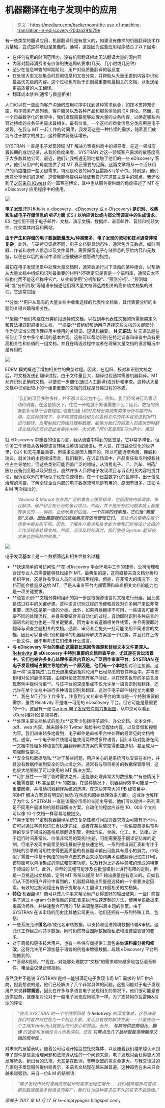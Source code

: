 # 机器翻译在电子发现中的应用

> 原文：<https://medium.com/hackernoon/the-use-of-machine-translation-in-ediscovery-20daa291d79e>

有一些类型的翻译应用，机器翻译只是有意义的，如果没有像样的机器翻译技术作为基础，尝试这种项目是愚蠢的。通常，这是因为这些应用程序结合了以下因素:

*   在任何有用的时间范围内，没有机器翻译根本无法翻译大量的源内容
*   内容对翻译消费者有价值的快速周转要求(几天、几小时或几分钟)
*   至少在信息审查的早期阶段，用户对低质量翻译的容忍度
*   在处理大型文档集合时启用信息和文档分类，并帮助从大量无差别内容中识别最高优先级的内容。这个过程也有助于识别最重要和最相关的文档，以发送给更高质量的人工翻译。
*   翻译成本禁令(通常与数量相关)

人们可以在一些面向客户沟通的应用程序中找到这种需求组合，如技术支持知识库、电子商务产品列表、客户服务以及各种产品和服务体验的 CX 评论。然而，在一个日益数字化的世界中，我们发现需要能够处理大量的业务内容，以确定哪些内容对持续的业务任务需求最相关、最有价值。一个这样的商业信息分类应用是电子发现。在我与 MT 一起工作的时间里，我发现这是一种持续的需求，随着我们成为专注于数字的员工，这种需求将继续增长。

SYSTRAN 一直是电子发现领域 MT 解决方案提供商中的领导者，在这一领域有着长期的成功记录，从我的角度来看，SYSTRAN 对这一领域客户需求的敏感度高于大多数其他公司。最近，他们让我畅通无阻地接触了他们的一些 eDiscovery 客户，他们从用户的角度提供了对 MT 真正重要的见解。这篇文章将从一个活跃用户的角度描述一些关键需求，特别是伦敦的阿尔瓦雷斯&马尔萨尔。特别是，他们愿意分享他们的见解，这使我能够提供并验证我自己在这篇文章中的观点。我还收到了[之前来自 iQwest](https://kv-emptypages.blogspot.com/2017/01/finding-needle-in-digital-multilingual.html) 的一篇客座博文，其中也从服务提供商的角度描述了 MT 在 eDiscovery 应用程序中的使用。

![](img/f6858213846f0ee555a62705c7a6b881.png)

**电子发现**(有时也称为 e-discovery、eDiscovery 或 e-Discovery) **是识别、收集和生成电子存储信息的*电子*方面** (ESI) **以响应诉讼或内部公司调查中的生成请求。** ESI 包括但不限于电子邮件、文档、演示文稿、数据库、语音邮件、音频和视频文件、社交媒体内容和网站。

**由于产生和存储的电子数据数量庞大/种类繁多，电子发现的流程和技术通常非常复杂**。此外，与硬拷贝证据不同，电子文档更具动态性，通常包含元数据，如时间戳、作者和收件人信息以及文件属性。需要保留电子存储信息的原始内容和元数据，以便在以后的诉讼中消除证据被破坏或篡改的指控。

最初在电子发现场景中处理大量文档时，通常会运行以下活动的某种组合，以帮助从大量文档中组织和识别最重要的材料*(不确定它是否是一个语料库，通常它太不结构化而不能这样称呼它)*。从业者使用“分析阶段”、“预测分析”、“预测编码”或“分析阶段”等短语来描述他们将大量文档筛选成相关的高价值文档集的过程。它通常包括:

**分类:**用户从现有的大量文档中收集选择的代表性文档集，其代表要分析的主题的关键兴趣和相关性。

**聚类:**他们构建在分类阶段选择的文档，以找到与代表性文档的所需聚类定义和算法相匹配的相似文档。
**摘要:**该组织帮助用户选择这些文档的关键部分，作为诉讼或公司治理应用中使用的关键词、短语和摘要。
**N 元语法:** N 元语法是在任何上下文中多个单词的基本共现。这些可以帮助识别在特定调查和审查中具有更高相关性和价值的一组文档，并且在精选过程中或者在理解大量文档的语言概况中是有用的

![](img/1a4f4998731e722ee8212dd6e37105e8.png)

EDRM 模式概述了增加相关性的典型过程。因此，在组织、校对和识别文档之后，将文档发送到翻译过程，由于文件量巨大，翻译过程通常需要机器翻译。MT 允许识别正确的文档，以便进一步细化(通过人工翻译)或分析和审查。这种从大量文档中识别出较小的一组更重要的文档的过程是分类过程的本质。

> “我们的项目多种多样，并不都以诉讼为中心。例如，我们经常进行监管活动和调查。在这些情况下，往往一开始就不知道需要什么；因此，数据的筛选更多地基于调查理性[ 调查思维 *]和对文档分类或聚类等分析功能的利用。在这种情况下，与不同调查路线相关的各种文件的样本被发送到[MT]进行翻译，以帮助我们的团队理解数据。能够为我们的调查人员提供即时翻译文档的选项也是此类事件中的一大优势。”阿尔瓦雷斯&马尔萨尔，英国*

就 eDiscovery 中重要的语言而言，我从调查中得到的感觉是，它非常多样化，但许多工作涉及从各种源语言转换成英语(或德语)。有人说，在日益全球化的世界里，CJK 和无花果最重要，但需求总是因人而异的，所以可能远至希腊、挪威和瑞典。就关注的主题领域而言，我们看到，在诉讼场景中，产品责任和专利侵权往往占主导地位，但这些类别可能涵盖广泛的领域，从消费电子、IT、汽车、制药/医疗设备到金融以及采掘业。虽然许多人只将电子发现项目与诉讼相关内容相提并论，但诉讼以外的市场似乎也在快速增长。在一个日益数字化的世界中，出于信息治理的需要，了解全球企业内部的电子数据流可能是有用的，原因有很多，正如 A & M 再次指出的:

> *"Alvarez & Marsal 在非常广泛的事务上接受指导，包括围绕内部调查、争议解决、破产和合规计划的争议项目。然而，并不是所有的问题本质上都是有争议的——例如，业绩改善和估值。* ***一个共同的线索是，它们是“繁重的”文档，因此需要我们的技能集来有效地管理它们。*** *该技术的使用在每个场景中都有所不同。因此，了解客户需求和技术能力使我们能够设计合适的工作流程来处理文档。然而，当涉及到外语时，我们使用 Systran 翻译技术来达到同样的效果。”*

![](img/162664e7ca34791eb13c337b0e0ccb63.png)

电子发现基本上是一个数据筛选和相关性排名过程

*   **快速简单的可访问性:**在 eDiscovery 平台环境中工作的律师、公司治理和合规专业人员需要能够轻松操作 MT。最典型的是，这将直接来自文档分析和组织平台，这是许多专业人员的关键应用程序。但是，在非常大的情况下，文档可能会批量发送给 MT，但是从审查平台内部管理和审查相关文档的能力也是一项关键要求。
*   **语言识别:**文档分类和组织的第一步是根据源语言对文档进行分组，因此这是该过程中的关键步骤。这种语言识别过程的简便和高效对许多用户来说非常重要，因为这是第一级的分类。此外，如果机器翻译不可用，一些语言可能需要不同的处理流程，并且需要结合非自动化的过程。自动即时识别多种语言的源语言的能力也是一项关键要求，因为审查者遵循相关性线索，并且需要即时翻译与调查主题相关的文档。通常，审阅者会提交一批可能使用不同语言的文档，因此可以自动识别和翻译的机器翻译解决方案是一个优势，并且允许上传一批文件，而不用考虑它们使用什么语言。
*   **与 eDiscovery 平台的集成:**这需要比来回传递源和目标文本文件更深入。 [Relativity](https://www.relativity.com/) 是 eDiscovery 中特别重要的文档审查平台，尤其是在诉讼场景中。它们也被许多关心处理多语言内容的人广泛用作审查平台。SYSTRAN 在电子发现领域占据主导地位的一个原因是，他们有一个**本地**相对论连接器。这是一种“深度集成”,旨在无缝集成到相对论用户已经熟悉的软件界面中，并考虑到相对论的最佳实践，由相对论及其现有客户验证，以在现实世界的多语言发现案例中提供价值**。与该平台的深度集成不仅允许单一语言识别和翻译，还允许在单个文档中进行多种语言识别和翻译，这对于电子邮件线程尤为重要**。我在 MT 行业工作多年，注意到与文档审查平台的集成是一个特别重要的需求，虽然 Relativity 不是唯一可用的 eDiscovery 平台，但它可能是最重要的一个。这里有一张 [Gartner 电子发现软件魔力象限图](https://www.commonwealthlegal.com/blog/2015-gartner-magic-quadrant-for-ediscovery-software-released)，从中您可以看到 kCura(相对论)是领导者。
*   **处理主要文档格式的能力:**这至少包括电子邮件、办公文档、文本文件、pdf、web 内容、越来越多的 Twitter 和脸书社交媒体内容，以及音频和视频内容。我们越来越多地看到，电子邮件是审核平台中处理的最常见的文档格式。通常，一个电子邮件线程可能使用两种或多种语言，因此市场对能够在同一文档中处理多种语言的机器翻译解决方案的需求变得更加迫切，甚至成为一项强制性要求。
*   **安全性和数据隐私:**对于某些问题，用户关心的是系统可以安装在本地，并且没有数据传输到安全的防火墙之外。通常有与项目相关的数据保管限制，这也极大地限制了可以使用的 MT 解决方案。
*   **可扩展性——除了临时需求之外，还能够处理非常大的数据集:**有些情况下可能需要数 TB 甚至数 Pb 的数据。在这种情况下，机器翻译效率可能是一个重要因素，并推动机器翻译系统的选择。在这些非常大的 PB 级项目中，RBMT 解决方案具有明显的优势(在性能和原始处理效率方面)，这或许也解释了为什么 SYSTRAN 一直是该细分市场的长期主导者。他们可以提供一系列满足不同用户需求的机器翻译解决方案。自动化的程度应该是 10，000 个文档可以像 10 个文档一样容易地被提交。
*   **易于定制:**定制机器翻译系统在复杂性和时间投资要求方面可能有所不同。它可以通过字典和词汇表快速完成，或者在某些情况下，一些供应商提供预构建的专注于领域的基线机器翻译引擎，例如汽车、金融、化工、It、法律。对于运行时间非常长、价值非常高的案例/主题，可能需要基于翻译记忆库的定制，但电子发现中最常见的场景似乎是快速定制。一系列领域词汇表和专注于领域的引擎的可用性使得更高质量的机器翻译输出可能具有最小的努力。市场似乎需要一种基于网络的简单点击式界面来添加词典术语或翻译记忆库(TM)，该界面可以包括集成的测试和部署功能，以及针对上述各种领域的现成的特定于领域的 MT。此外，典型的流程可能涉及在批量级别上进行有限的定制，但是一旦挑选出文档集，定制 MT 系统以提高 MT 输出质量是有意义的。正如我们从下面的用户评论中看到的，机器翻译输出质量是选择的一个重要决定因素。有效的定制流程还有助于提取与人工翻译工作最相关的文档集。
*   **特色**:机器翻译厂商可以做几件事来帮助用户获得更好的输出结果，一些厂商提供了通过 n-gram 分析驱动的词汇表来执行快速定制的方法，使用单语数据来提高流畅性，并快速整合可用的 TM 来调整感兴趣主题的引擎。由于 SYSTRAN 在该市场的历史比其他公司更长，他们还拥有一系列特殊工具，包括:
*   一些系统允许**匿名**和/或化名审核数据，以支持和促进跨境数据传输&审核。这允许工作组之间共享数据，同时仍然符合国际数据隐私法和法律监管链的要求。
*   对于高级和更多技术用户，也有一些供应商提供工具包来做**语料库分析和修改**。这将允许用户添加基于语言的例程来增强数据，超越 eDiscovery 平台所能做到的。
*   **音频&视频。**现在，对能够处理数字“文档”的需求越来越多地包括语音邮件、电话会议录音和视频。

虽然我并不是说 SYSTRAN 是唯一能够满足电子发现市场 MT 需求的 MT 供应商，但我想说的是，他们已经解决了几个非常具体的问题，这些问题对于电子发现用户来说**非常重要**，因此在许多与多语言电子发现相关的情况下，他们很可能是首选供应商，就像相对论对于一般电子发现应用程序一样。为了支持阿尔瓦雷斯&马沙的评论:

> *“使用 SYSTRAN 的一个关键原因是* ***与 Relativity*** *的深度集成，这意味着我们的客户将它视为一个相互关联、灵活且有效的解决方案——只需使用一个工具[Relativity]就能让他们放心和舒适。此外，* ***与其他供应商相比，翻译*** *的速度和准确性令人印象深刻，还有* ***只需点击几下鼠标就能准确翻译文档的简单性*** *。*

对未来的展望表明，随着公司治理开始监控社交媒体，以及随着我们越来越认识到电子邮件是信息治理问题和法规遵从性的一个问题来源，电子发现只会获得更大的发展势头。新出台的法规，尤其是在欧洲，表明欧盟的需求会更大。与我交谈过的几家电子发现服务提供商表示，多语言文档现在越来越普遍，这种趋势在未来只会越来越强劲。来自一位& M 的结束语:

> *“电子发现市场对准确高效翻译的需求无疑在增长……我们越来越多地咨询那些数据包含多种语言的客户，我们认为这种需求在不久的将来不会放缓。”*

*原载于 2017 年 10 月 17 日 kv-emptypages.blogspot.com*[](https://kv-emptypages.blogspot.com/2017/10/the-use-of-machine-translation-in.html)**。**
